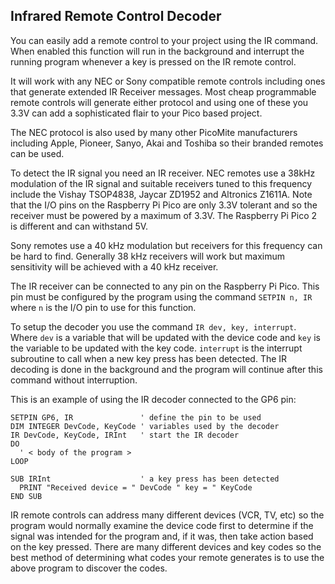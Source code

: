 ## Infrared Remote Control Decoder

You can easily add a remote control to your project using the IR command. When enabled this function will run in the background and interrupt the running program whenever a key is pressed on the IR remote control.

It will work with any NEC or Sony compatible remote controls including ones that generate extended IR Receiver messages. Most cheap programmable remote controls will generate either protocol and using one of these you 3.3V can add a sophisticated flair to your Pico based project.

The NEC protocol is also used by many other PicoMite manufacturers including Apple, Pioneer, Sanyo, Akai and Toshiba so their branded remotes can be used.

To detect the IR signal you need an IR receiver. NEC remotes use a 38kHz modulation of the IR signal and suitable receivers tuned to this frequency include the Vishay TSOP4838, Jaycar ZD1952 and Altronics Z1611A. Note that the I/O pins on the Raspberry Pi Pico are only 3.3V tolerant and so the receiver must be powered by a maximum of 3.3V. The Raspberry Pi Pico 2 is different and can withstand 5V.

Sony remotes use a 40 kHz modulation but receivers for this frequency can be hard to find. Generally 38 kHz receivers will work but maximum sensitivity will be achieved with a 40 kHz receiver.

The IR receiver can be connected to any pin on the Raspberry Pi Pico. This pin must be configured by the program using the command `SETPIN n, IR` where `n` is the I/O pin to use for this function.

To setup the decoder you use the command `IR dev, key, interrupt`. Where `dev` is a variable that will be updated with the device code and `key` is the variable to be updated with the key code. `interrupt` is the interrupt subroutine to call when a new key press has been detected. The IR decoding is done in the background and the program will continue after this command without interruption.

This is an example of using the IR decoder connected to the GP6 pin:

```basic
SETPIN GP6, IR               ' define the pin to be used
DIM INTEGER DevCode, KeyCode ' variables used by the decoder 
IR DevCode, KeyCode, IRInt   ' start the IR decoder 
DO
  ' < body of the program >
LOOP

SUB IRInt                    ' a key press has been detected
  PRINT "Received device = " DevCode " key = " KeyCode
END SUB
```

IR remote controls can address many different devices (VCR, TV, etc) so the program would normally examine the device code first to determine if the signal was intended for the program and, if it was, then take action based on the key pressed. There are many different devices and key codes so the best method of determining what codes your remote generates is to use the above program to discover the codes.
